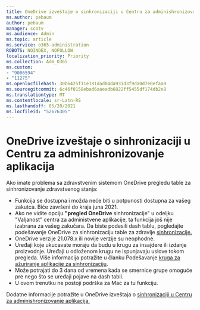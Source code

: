 ```yaml
---
title: OneDrive izveštaje o sinhronizaciji u Centru za adminishronizovanje aplikacija
ms.author: pebaum
author: pebaum
manager: scotv
ms.audience: Admin
ms.topic: article
ms.service: o365-administration
ROBOTS: NOINDEX, NOFOLLOW
localization_priority: Priority
ms.collection: Adm_O365
ms.custom:
- "9006594"
- "11275"
ms.openlocfilehash: 30b6425f11e181dad04da931d3f9da0d7e0efaa0
ms.sourcegitcommit: 6c46f0158ebad6aaeadb6822ff5455df174db2e8
ms.translationtype: MT
ms.contentlocale: sr-Latn-RS
ms.lasthandoff: 05/20/2021
ms.locfileid: "52676305"
---
```

# <a name="onedrive-sync-reports-in-the-app-admin-center"></a>OneDrive izveštaje o sinhronizaciji u Centru za adminishronizovanje aplikacija

Ako imate problema sa zdravstvenim sistemom OneDrive pregledu table za sinhronizovanje zdravstvenog stanja:

- Funkcija se dostupna i možda neće biti u potpunosti dostupna za vašeg zakutca. Biće završeni do kraja juna 2021.
- Ako ne vidite opciju **"pregled OneDrive** sinhronizacije" u odeljku "Valjanost" centra za administvene aplikacije, ta funkcija još nije izabrana za vašeg zakučara. Da biste podesili dash tablu, pogledajte podešavanje OneDrive za sinhronizaciju table za zdravlje [sinhronizacije.](/OneDrive/sync-health#set-up-the-onedrive-sync-health-dashboard)
- OneDrive verzije 21.078.x ili novije verzije su neophodne.
- Uređaji koje ukucavate moraju da budu u krugu za insajdere ili izdanje proizvodnje. Uređaji u odloženom krugu ne ispunjavaju uslove tokom pregleda. Više informacija potražite u članku Podešavanje [kruga za ažuriranje aplikacije za sinhronizaciju](/OneDrive/use-group-policy#set-the-sync-app-update-ring).
- Može potrajati do 3 dana od vremena kada se smernice grupe omoguće pre nego što se uređaji pojave na dash tabli.
- U ovom trenutku ne postoji podrška za Mac za tu funkciju.

Dodatne informacije potražite u OneDrive izveštaja o [sinhronizaciji u Centru za adminishronizovanje aplikacija.](/OneDrive/sync-health)